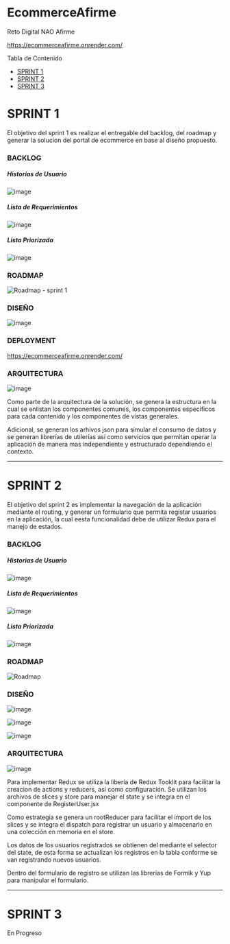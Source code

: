 # EcommerceAfirme
Reto Digital NAO Afirme

https://ecommerceafirme.onrender.com/

Tabla de Contenido
- [SPRINT 1](#sprint-1)
- [SPRINT 2](#sprint-2)
- [SPRINT 3](#sprint-3)

# SPRINT 1

El objetivo del sprint 1 es realizar el entregable del backlog, del roadmap y generar la solucion del portal de ecommerce en base al diseño propuesto.

### BACKLOG

##### Historias de Usuario
![image](https://github.com/user-attachments/assets/e5676653-31e7-4cd1-8beb-912b1f1dda23)

##### Lista de Requerimientos
![image](https://github.com/user-attachments/assets/1c0fb5eb-4d42-4425-94e0-98b1e543a32f)

##### Lista Priorizada
![image](https://github.com/user-attachments/assets/a1332bf0-27a6-42d4-99f7-c5d4412438b7)

### ROADMAP
![Roadmap - sprint 1](https://github.com/user-attachments/assets/2b88848c-0b63-470e-9107-4c7b8c6f1462)

### DISEÑO
![image](https://github.com/user-attachments/assets/10fe151d-0816-4ca5-964a-80c2ebbbfe78)

### DEPLOYMENT
https://ecommerceafirme.onrender.com/

### ARQUITECTURA

![image](https://github.com/user-attachments/assets/0180bc19-301e-49e0-9c9b-aabb84f1a90c)

Como parte de la arquitectura de la solución, se genera la estructura en la cual se enlistan los componentes comunes, los componentes específicos para cada contenido y los componentes de vistas generales.

Adicional, se generan los arhivos json para simular el consumo de datos y se generan librerías de utilerías así como servicios que permitan operar la aplicación de manera mas independiente y estructurado dependiendo el contexto.

---


# SPRINT 2

El objetivo del sprint 2 es implementar la navegación de la aplicación mediante el routing, y generar un formulario que permita registar usuarios en la aplicación, la cual eesta funcionalidad debe de utilizar Redux para el manejo de estados.

### BACKLOG

##### Historias de Usuario
![image](https://github.com/user-attachments/assets/059dd337-1430-4a36-b180-e848090b4b5c)


##### Lista de Requerimientos
![image](https://github.com/user-attachments/assets/55ff63ea-5e4e-4d4d-b23b-b77b2ba6e46f)

##### Lista Priorizada
![image](https://github.com/user-attachments/assets/fb4e91c8-840b-4692-b7e7-4e9f270f2a0e)

### ROADMAP
![Roadmap](https://github.com/user-attachments/assets/0f12479c-9046-46af-9da3-bec8e02c4544)

### DISEÑO
![image](https://github.com/user-attachments/assets/2617807e-9d33-48d0-b15d-af99dbfd5f6c)

![image](https://github.com/user-attachments/assets/3b0b8437-4906-460a-9359-dd099240fce9)

![image](https://github.com/user-attachments/assets/84b2bf94-b8c5-40a3-864f-bfbe2c561648)

### ARQUITECTURA

![image](https://github.com/user-attachments/assets/aa31254a-924e-49ed-82ef-82ea53f40c03)

Para implementar Redux se utiliza la libería de Redux Tooklit para facilitar la creacion de actions y reducers, así como configuración. Se utilizan los archivos de slices y store para manejar el state y se integra en el componente de RegisterUser.jsx

Como estrategia se genera un rootReducer para facilitar el import de los slices y se integra el dispatch para registrar un usuario y almacenarlo en una colección en memoria en el store.

Los datos de los usuarios registrados se obtienen del mediante el selector del state, de esta forma se actualizan los registros en la tabla conforme se van registrando nuevos usuarios.

Dentro del formulario de registro se utilizan las librerías de Formik y Yup para manipular el formulario.

---


# SPRINT 3

En Progreso


